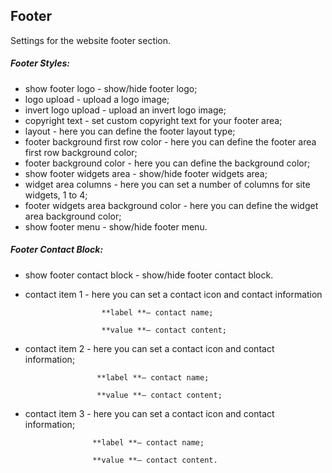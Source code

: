 ## Footer

Settings for the website footer section.

##### Footer Styles:

* show footer logo - show/hide footer logo;
* logo upload - upload a logo image;
* invert logo upload - upload an invert logo image;
* copyright text - set custom copyright text for your footer area;
* layout - here you can define the footer layout type;
* footer background first row color - here you can define the footer area first row background color;
* footer background color - here you can define the background color;
* show footer widgets area - show/hide footer widgets area;
* widget area columns - here you can set a number of columns for site widgets, 1 to 4;
* footer widgets area background color - here you can define the widget area background color;
* show footer menu - show/hide footer menu.

##### Footer Contact Block:

* show footer contact block - show/hide footer contact block.

* contact item 1 - here you can set a contact icon and contact information

  ```
                   **label **– contact name;

                   **value **– contact content;
  ```

* contact item 2 - here you can set a contact icon and contact information;

  ```
                  **label **– contact name;

                  **value **– contact content;
  ```

* contact item 3 - here you can set a contact icon and contact information;

  ```
                 **label **– contact name;

                 **value **– contact content.
  ```



